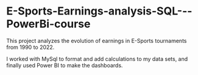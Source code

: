 # E-Sports-Earnings-analysis-SQL---PowerBi-course

This project analyzes the evolution of earnings in E-Sports tournaments from 1990 to 2022.

I worked with MySql to format and add calculations to my data sets, and finally used Power BI to make the dashboards.
